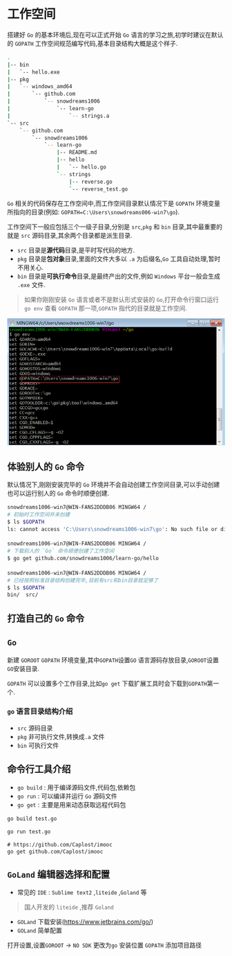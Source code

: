 # 工作空间

搭建好 `Go` 的基本环境后,现在可以正式开始 `Go` 语言的学习之旅,初学时建议在默认的 `GOPATH` 工作空间规范编写代码,基本目录结构大概是这个样子.

```bash
.
|-- bin
|   `-- hello.exe
|-- pkg
|   `-- windows_amd64
|       `-- github.com
|           `-- snowdreams1006
|               `-- learn-go
|                   `-- strings.a
`-- src
    `-- github.com
        `-- snowdreams1006
            `-- learn-go
                |-- README.md
                |-- hello
                |   `-- hello.go
                `-- strings
                    |-- reverse.go
                    `-- reverse_test.go
```

`Go` 相关的代码保存在工作空间中,而工作空间目录默认情况下是 `GOPATH` 环境变量所指向的目录(例如: `GOPATH=C:\Users\snowdreams006-win7\go`).

工作空间下一般应包括三个一级子目录,分别是 `src`,`pkg` 和 `bin` 目录,其中最重要的就是 `src` 源码目录,其余两个目录都是派生目录.

- `src` 目录是**源代码**目录,是平时写代码的地方.
- `pkg` 目录是**包对象**目录,里面的文件大多以 `.a` 为后缀名,`Go` 工具自动处理,暂时不用关心.
- `bin` 目录是**可执行命令**目录,是最终产出的文件,例如 `Windows` 平台一般会生成 `.exe` 文件.

> 如果你刚刚安装 `Go` 语言或者不是默认形式安装的 `Go`,打开命令行窗口运行 `go env` 查看 `GOPATH` 那一项,`GOPATH` 指代的目录就是工作空间.

![go-base-workspace-go-env.png](../images/go-base-workspace-go-env.png)

## 体验别人的 `Go` 命令

默认情况下,刚刚安装完毕的 `Go` 环境并不会自动创建工作空间目录,可以手动创建也可以运行别人的 `Go` 命令时顺便创建.

```bash
snowdreams1006-win7@WIN-FANS2DDDB06 MINGW64 /
# 初始时工作空间并未创建
$ ls $GOPATH
ls: cannot access 'C:\Users\snowdreams1006-win7\go': No such file or directory

snowdreams1006-win7@WIN-FANS2DDDB06 MINGW64 /
# 下载别人的 `Go` 命令顺便创建了工作空间
$ go get github.com/snowdreams1006/learn-go/hello

snowdreams1006-win7@WIN-FANS2DDDB06 MINGW64 /
# 已经按照标准目录结构创建完毕,目前有src和bin目录就足够了
$ ls $GOPATH
bin/  src/
```




## 打造自己的 `Go` 命令

## `Go` 

新建 `GOROOT` `GOPATH` 环境变量,其中`GOPATH`设置`GO` 语言源码存放目录,`GOROOT`设置`GO`安装目录.

`GOPATH` 可以设置多个工作目录,比如`go get` 下载扩展工具时会下载到`GOPATH`第一个.

### `go` 语言目录结构介绍

- `src` 源码目录
- `pkg` 非可执行文件,转换成`.a` 文件
- `bin` 可执行文件

## 命令行工具介绍

- `go build` : 用于编译源码文件,代码包,依赖包
- `go run` : 可以编译并运行 `Go` 源码文件
- `go get` : 主要是用来动态获取远程代码包

```
go build test.go
```

```
go run test.go
```

```
# https://github.com/Caplost/imooc
go get github.com/Caplost/imooc
```

## `GoLand` 编辑器选择和配置

- 常见的 `IDE` : `Sublime text2` ,`liteide` ,`Goland` 等

> 国人开发的 `liteide` ,推荐 `Goland`

- `GOLand` 下载安装(https://www.jetbrains.com/go/)
- `GOLand` 简单配置

打开设置,设置`GOROOT` -> `NO SDK` 更改为`go` 安装位置
`GOPATH` 添加项目路径


